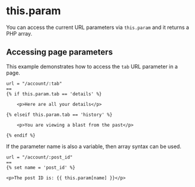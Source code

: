 # this.param

You can access the current URL parameters via `this.param` and it returns a PHP array.

## Accessing page parameters

This example demonstrates how to access the `tab` URL parameter in a page.

```
url = "/account/:tab"
==
{% if this.param.tab == 'details' %}

    <p>Here are all your details</p>

{% elseif this.param.tab == 'history' %}

    <p>You are viewing a blast from the past</p>

{% endif %}
```

If the parameter name is also a variable, then array syntax can be used.

```
url = "/account/:post_id"
==
{% set name = 'post_id' %}

<p>The post ID is: {{ this.param[name] }}</p>
```
